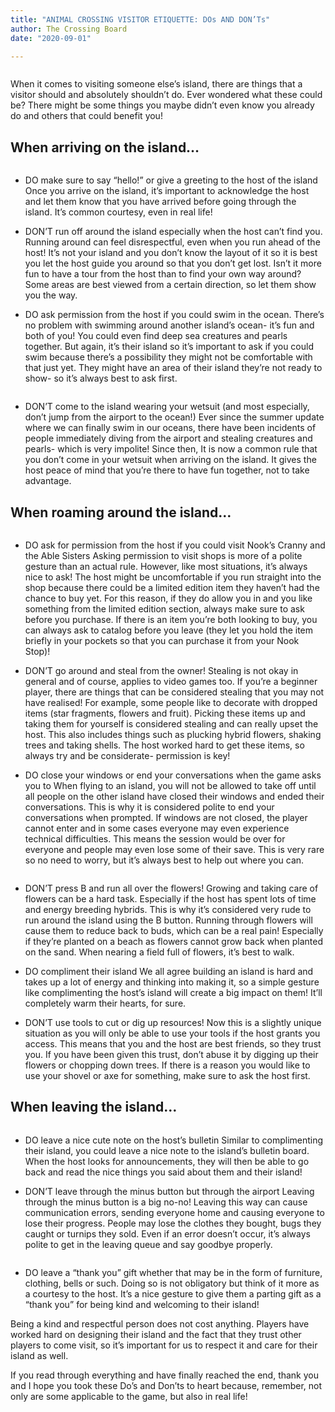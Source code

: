 ```yaml
---
title: "ANIMAL CROSSING VISITOR ETIQUETTE: DOs AND DON’Ts"
author: The Crossing Board
date: "2020-09-01"

---
```

<div class="image-center">
<img src="/images/posts/01092020/image0.jpg" alt="" />
</div>

When it comes to visiting someone else’s island, there are things that a visitor should and absolutely shouldn’t do. Ever wondered what these could be? There might be some things you maybe didn’t even know you already do and others that could benefit you! 

## When arriving on the island…

<div class="image-center">
<img src="/images/posts/01092020/image1.jpg" alt="" />
</div>

- DO make sure to say “hello!” or give a greeting to the host of the island
	Once you arrive on the island, it’s important to acknowledge the host and let them know that you have arrived before going through the island. It’s common courtesy, even in real life!

- DON’T run off around the island especially when the host can’t find you.
	Running around can feel disrespectful, even when you run ahead of the host! It’s not your island and you don’t know the layout of it so it is best you let the host guide you around so that you don’t get lost. Isn’t it more fun to have a tour from the host than to find your own way around? Some areas are best viewed from a certain direction, so let them show you the way. 

- DO ask permission from the host if you could swim in the ocean.
	There’s no problem with swimming around another island’s ocean- it’s fun and both of you! You could even find deep sea creatures and pearls together. But again, it’s their island so it’s important to ask if you could swim because there’s a possibility they might not be comfortable with that just yet. They might have an area of their island they’re not ready to show- so it’s always best to ask first.  
	
	
<div class="image-center">
<img src="/images/posts/01092020/image4.jpg" alt="" />
</div>

- DON’T come to the island wearing your wetsuit (and most especially, don’t jump from the airport to the ocean!) 
	Ever since the summer update where we can finally swim in our oceans, there have been incidents of people immediately diving from the airport and stealing creatures and pearls- which is very impolite! Since then, It is now a common rule that you don’t come in your wetsuit when arriving on the island. It gives the host peace of mind that you’re there to have fun together, not to take advantage. 

## When roaming around the island… 

<div class="image-center">
<img src="/images/posts/01092020/image2.jpg" alt="" />
</div>

- DO ask for permission from the host if you could visit Nook’s Cranny and the Able Sisters 
	Asking permission to visit shops is more of a polite gesture than an actual rule. However, like most situations, it’s always nice to ask! The host might be uncomfortable if you run straight into the shop because there could be a limited edition item they haven’t had the chance to buy yet. For this reason, if they do allow you in and you like something from the limited edition section, always make sure to ask before you purchase. If there is an item you’re both looking to buy, you can always ask to catalog before you leave (they let you hold the item briefly in your pockets so that you can purchase it from your Nook Stop)!

- DON’T go around and steal from the owner!
	Stealing is not okay in general and of course, applies to video games too. If you’re a beginner player, there are things that can be considered stealing that you may not have realised! For example, some people like to decorate with dropped items (star fragments, flowers and fruit). Picking these items up and taking them for yourself is considered stealing and can really upset the host. This also includes things such as plucking hybrid flowers, shaking trees and taking shells. The host worked hard to get these items, so always try and be considerate- permission is key!

- DO close your windows or end your conversations when the game asks you to
	When flying to an island, you will not be allowed to take off until all people on the other island have closed their windows and ended their conversations. This is why it is considered polite to end your conversations when prompted. If windows are not closed, the player cannot enter and in some cases everyone may even experience technical difficulties. This means the session would be over for everyone and people may even lose some of their save. This is very rare so no need to worry, but it’s always best to help out where you can. 
	
	
<div class="image-center">
<img src="/images/posts/01092020/image8.jpg" alt="" />
</div>

- DON’T press B and run all over the flowers!
	Growing and taking care of flowers can be a hard task. Especially if the host has spent lots of time and energy breeding hybrids. This is why it’s considered very rude to run around the island using the B button. Running through flowers will cause them to reduce back to buds, which can be a real pain! Especially if they’re planted on a beach as flowers cannot grow back when planted on the sand. When nearing a field full of flowers, it’s best to walk. 

- DO compliment their island
	We all agree building an island is hard and takes up a lot of energy and thinking into making it, so a simple gesture like complimenting the host’s island will create a big impact on them! It’ll completely warm their hearts, for sure.

- DON’T use tools to cut or dig up resources!
	Now this is a slightly unique situation as you will only be able to use your tools if the host grants you access. This means that you and the host are best friends, so they trust you. If you have been given this trust, don’t abuse it by digging up their flowers or chopping down trees. If there is a reason you would like to use your shovel or axe for something, make sure to ask the host first. 

## When leaving the island…

<div class="image-center">
<img src="/images/posts/01092020/image11.jpg" alt="" />
</div>

 - DO leave a nice cute note on the host’s bulletin
	Similar to complimenting their island, you could leave a nice note to the island’s bulletin board. When the host looks for announcements, they will then be able to go back and read the nice things you said about them and their island! 

 - DON’T leave through the minus button but through the airport
	Leaving through the minus button is a big no-no! Leaving this way can cause communication errors, sending everyone home and causing everyone to lose their progress. People may lose the clothes they bought, bugs they caught or turnips they sold. Even if an error doesn’t occur, it’s always polite to get in the leaving queue and say goodbye properly.
	
<div class="image-center">
<img src="/images/posts/01092020/image13.jpg" alt="" />
</div>

- DO leave a “thank you” gift whether that may be in the form of furniture, clothing, bells or such.
	Doing so is not obligatory but think of it more as a courtesy to the host. It’s a nice gesture to give them a parting gift as a “thank you”  for being kind and welcoming to their island!

Being a kind and respectful person does not cost anything. Players have worked hard on designing their island and the fact that they trust other players to come visit, so it’s important for us to respect it and care for their island as well. 

If you read through everything and have finally reached the end, thank you and I hope you took these Do’s and Don’ts to heart because, remember, not only are some applicable to the game, but also in real life! 